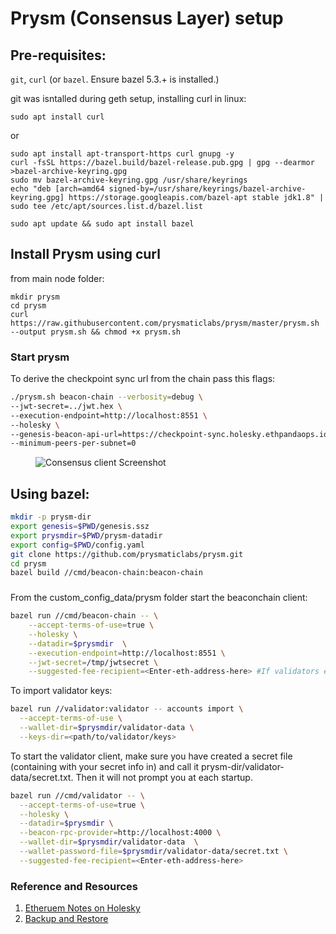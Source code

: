 # Prysm (Consensus Layer) setup

## Pre-requisites:
`git`, `curl` (or `bazel`. Ensure bazel 5.3.+ is installed.)

git was isntalled during geth setup, installing curl in linux:

```
sudo apt install curl
```

or

```
sudo apt install apt-transport-https curl gnupg -y
curl -fsSL https://bazel.build/bazel-release.pub.gpg | gpg --dearmor >bazel-archive-keyring.gpg
sudo mv bazel-archive-keyring.gpg /usr/share/keyrings
echo "deb [arch=amd64 signed-by=/usr/share/keyrings/bazel-archive-keyring.gpg] https://storage.googleapis.com/bazel-apt stable jdk1.8" | sudo tee /etc/apt/sources.list.d/bazel.list

sudo apt update && sudo apt install bazel
```

## Install Prysm using curl

from main node folder:
```
mkdir prysm
cd prysm
curl https://raw.githubusercontent.com/prysmaticlabs/prysm/master/prysm.sh --output prysm.sh && chmod +x prysm.sh

```

### Start prysm 
To derive the checkpoint sync url from the chain pass this flags:
```bash
./prysm.sh beacon-chain --verbosity=debug \
--jwt-secret=../jwt.hex \
--execution-endpoint=http://localhost:8551 \
--holesky \
--genesis-beacon-api-url=https://checkpoint-sync.holesky.ethpandaops.io \
--minimum-peers-per-subnet=0
```

<figure>
  <img src="./img/prysm-CL-holesky.png" alt="Consensus client Screenshot">
</figure>

## Using bazel:

```bash
mkdir -p prysm-dir
export genesis=$PWD/genesis.ssz
export prysmdir=$PWD/prysm-datadir
export config=$PWD/config.yaml
git clone https://github.com/prysmaticlabs/prysm.git
cd prysm
bazel build //cmd/beacon-chain:beacon-chain
```


###
From the custom_config_data/prysm folder start the beaconchain client:

```bash
bazel run //cmd/beacon-chain -- \
    --accept-terms-of-use=true \
    --holesky \
    --datadir=$prysmdir  \
    --execution-endpoint=http://localhost:8551 \
    --jwt-secret=/tmp/jwtsecret \
    --suggested-fee-recipient=<Enter-eth-address-here> #If validators enabled
```

To import validator keys:

```bash
bazel run //validator:validator -- accounts import \
  --accept-terms-of-use \
  --wallet-dir=$prysmdir/validator-data \
  --keys-dir=<path/to/validator/keys>
```

To start the validator client, make sure you have created a secret file (containing with your secret info in) and call it prysm-dir/validator-data/secret.txt. Then it will not prompt you at each startup.

```bash
bazel run //cmd/validator -- \
  --accept-terms-of-use=true \
  --holesky \
  --datadir=$prysmdir \
  --beacon-rpc-provider=http://localhost:4000 \
  --wallet-dir=$prysmdir/validator-data  \
  --wallet-password-file=$prysmdir/validator-data/secret.txt \
  --suggested-fee-recipient=<Enter-eth-address-here>
```

### Reference and Resources

1. [Etheruem Notes on Holesky](https://notes.ethereum.org/@launchpad/holesky)
2. [Backup and Restore](https://geth.ethereum.org/docs/fundamentals/backup-restore)
